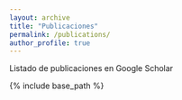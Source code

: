 ```yaml
---
layout: archive
title: "Publicaciones"
permalink: /publications/
author_profile: true
---
```


<!--{% if author.googlescholar %}-->
  Listado de publicaciones en Google Scholar <u><a href="{{author.googlescholar}}"> </a></u>
<!--{% endif %}-->

{% include base_path %}

<!--{% for post in site.publications reversed %}-->
<!--  {% include archive-single.html %}-->
<!--{% endfor %}-->
